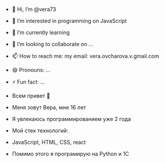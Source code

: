 - 👋 Hi, I’m @vera73
- 👀 I’m interested in programming on JavaScript
- 🌱 I’m currently learning 
- 💞️ I’m looking to collaborate on ...
- 📫 How to reach me: my email: vera.ovcharova.v.gmail.com
- 😄 Pronouns: ...
- ⚡ Fun fact: ...

- Всем привет 👋
- Меня зовут Вера, мне 16 лет
- Я увлекаюсь программированием уже 2 года
- Мой стек технологий:
- JavaScript, HTML, CSS, react
- Помимо этого я програмирую на Python и 1С 
  

<!---
vera73/vera73 is a ✨ special ✨ repository because its `README.md` (this file) appears on your GitHub profile.
You can click the Preview link to take a look at your changes.
--->
